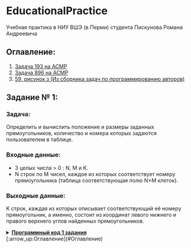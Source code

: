 # EducationalPractice

Учебная практика в НИУ ВШЭ (в Перми) студента Пискунова Романа Андреевича

## Оглавление:
1. [Задача 193 на ACMP](#Задание-№-1)
2. [Задача 896 на ACMP](#Задание-№-2)
3. [59, рисунок з (Из сборника задач по программированию авторов)](#Задание-№-3)

## Задание № 1:

### Задача:
Определить и вычислить положение и размеры заданных прямоугольников, количество и номера которых задаются пользователем в таблице.

### Входные данные:
* 3 целых числа > 0 : N, M и K.
* N строк по M чисел, каждое из которых соответствует номеру прямоугольника (таблица соответствующая полю N×M клеток).

### Выходные данные:
K строк, каждая из которых описывает соответствующий её номеру прямоугольник, а именно, состоит из координат левого нижнего и правого верхнего углов найденных прямоугольников.

<details>
    <summary><u><b>Программный код 1 задания</b></u></summary>
    
```C#
using System;
using System.IO;

namespace Task_1 {
    public class Program {
        private static void Main(string[] args) {

            StreamWriter writer = new StreamWriter("OUTPUT.txt");
            StreamReader reader = new StreamReader("INPUT.txt");

            string init = "";
            string[] sett = reader.ReadLine().TrimStart(' ').Split(' ');//первая строка
            while (!reader.EndOfStream) init += (reader.ReadLine() + " ");

            init = init.TrimStart(' ');

            string[] pre = init.Split(' ');

            int n = Convert.ToInt32(sett[0]); // количество строк
            int m = Convert.ToInt32(sett[1]); // количество столбцов
            int k = Convert.ToInt32(sett[2]); // количество прямоугольников

            int[] xmin = new int[256]; // координата x левых нижних углов
            int[] ymin = new int[256]; // координата y левых нижних углов

            int[] xmax = new int[256]; // координата x правых верхних углов
            int[] ymax = new int[256]; // координата y правых верхних углов
            
            for (int i = 1; i <= k; i++){
                xmin[i] = m;
                ymin[i] = n;
            }

            int c = 0;
            int d = 0; // для проверки покрытых прямоугольников
            int count = 0; // количество занятых клеток
            for (int y = n; y >= 1; y--) {
                for (int x = 1; x <= m; x++) {
                    int j = Convert.ToInt32(pre[c]); // значение ячейки в матрице
                    
                    if (j > 0) {
                        d = j;
                        count++;
                        if (x < xmin[j]) xmin[j] = x;
                        if (y < ymin[j]) ymin[j] = y;

                        if (x > xmax[j]) xmax[j] = x;
                        if (y > ymax[j]) ymax[j] = y;
                    }
                    c++;
                }
            }

            for (int i = 1; i <= k; i++) {
                // если это единичная клетка, которая покрывает другую
                if (xmin[i] == m && ymin[i] == n && xmax[i] == 0 && ymax[i] == 0 && count == 1) {
                    writer.WriteLine((xmin[d] - 1) + " " + (ymin[d] - 1) + " " + xmax[d] + " " + ymax[d]);
                } else {
                    writer.WriteLine((xmin[i] - 1) + " " + (ymin[i] - 1) + " " + xmax[i] + " " + ymax[i]);
                }
            }

            writer.Close();
            reader.Close();
        }
    }
}
```
</details>
[:arrow_up:Оглавление](#Оглавление)
